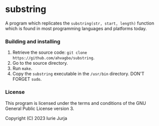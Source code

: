 # substring

A program which replicates the ```substring(str, start, length)``` function which is found in most programming languages and platforms today.

### Building and installing

1. Retrieve the source code: ```git clone https://github.com/ahvagbo/substring```.
2. Go to the source directory.
3. Run ```make```.
4. Copy the ```substring``` executable in the ```/usr/bin``` directory. DON'T FORGET ```sudo```.

### License

This program is licensed under the terms and conditions of the GNU General Public License version 3.

Copyright (C) 2023 Iurie Jurja
